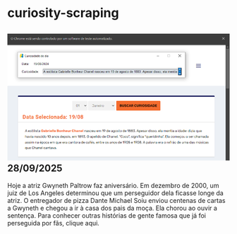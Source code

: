 # curiosity-scraping
![Budget](./execucao.png)
28/09/2025
-
Hoje a atriz Gwyneth Paltrow faz aniversário. Em dezembro de 2000, um juiz de Los Angeles determinou que um perseguidor dela ficasse longe da atriz. O entregador de pizza Dante Michael Soiu enviou centenas de cartas a Gwyneth e chegou a ir à casa dos pais da moça. Ela chorou ao ouvir a sentença. Para conhecer outras histórias de gente famosa que já foi perseguida por fãs, clique aqui.
